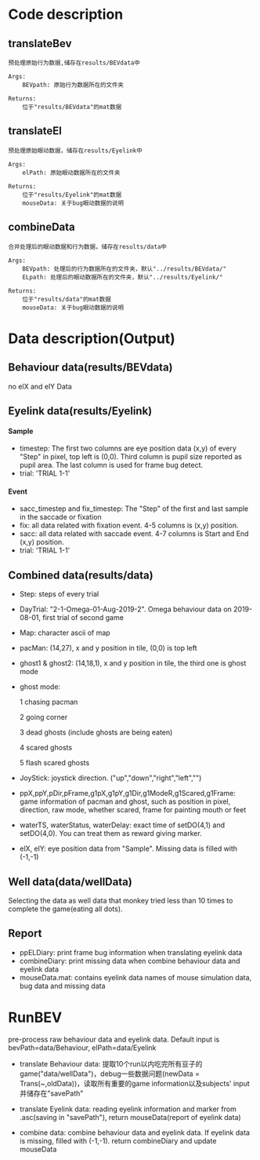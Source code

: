 # Code description
## translateBev
    预处理原始行为数据,储存在results/BEVdata中

    Args:
        BEVpath: 原始行为数据所在的文件夹

    Returns:
        位于"results/BEVdata"的mat数据

## translateEl
    预处理原始眼动数据，储存在results/Eyelink中

    Args:
        elPath: 原始眼动数据所在的文件夹

    Returns:
        位于"results/Eyelink"的mat数据
        mouseData: 关于bug眼动数据的说明

## combineData
    合并处理后的眼动数据和行为数据，储存在results/data中

    Args:
        BEVpath: 处理后的行为数据所在的文件夹，默认"../results/BEVdata/"
        ELpath: 处理后的眼动数据所在的文件夹，默认"../results/Eyelink/"

    Returns:
        位于"results/data"的mat数据
        mouseData: 关于bug眼动数据的说明

# Data description(Output)

## Behaviour data(results/BEVdata)
no elX and elY Data

## Eyelink data(results/Eyelink)
#### Sample
* timestep: The first two columns are eye position data (x,y) of every "Step" in pixel, top left is (0,0). Third column is pupil size reported as pupil area. The last column is used for frame bug detect.
* trial: 'TRIAL 1-1'
#### Event
* sacc_timestep and fix_timestep: The "Step" of the first and last sample in the saccade or fixation
* fix: all data related with fixation event. 4-5 columns is (x,y) position.
* sacc: all data related with saccade event. 4-7 columns is Start and End (x,y) position.
* trial: 'TRIAL 1-1'

## Combined data(results/data)

* Step: steps of every trial
* DayTrial: "2-1-Omega-01-Aug-2019-2". Omega behaviour data on 2019-08-01, first trial of second game
* Map: character ascii of map
* pacMan: (14,27), x and y position in tile, (0,0) is top left
* ghost1 & ghost2: (14,18,1), x and y position in tile, the third one is ghost mode
* ghost mode:

  1 chasing pacman

  2 going corner

  3 dead ghosts (include ghosts are being eaten)

  4 scared ghosts

  5 flash scared ghosts

* JoyStick: joystick direction. ("up","down","right","left","")

* ppX,ppY,pDir,pFrame,g1pX,g1pY,g1Dir,g1ModeR,g1Scared,g1Frame: game information of pacman and ghost, such as position in pixel, direction, raw mode, whether scared, frame for painting mouth or feet

* waterTS, waterStatus, waterDelay: exact time of setDO(4,1) and setDO(4,0). You can treat them as reward giving marker.

* elX, elY: eye position data from "Sample". Missing data is filled with (-1,-1)

## Well data(data/wellData)
Selecting the data as well data that monkey tried less than 10 times to complete the game(eating all dots).

## Report
* ppELDiary: print frame bug information when translating eyelink data
* combineDiary: print missing data when combine behaviour data and eyelink data
* mouseData.mat: contains eyelink data names of mouse simulation data, bug data and missing data

# RunBEV
pre-process raw behaviour data and eyelink data. Default input is bevPath=data/Behaviour, elPath=data/Eyelink

* translate Behaviour data: 提取10个run以内吃完所有豆子的game("data/wellData")，debug一些数据问题(newData = Trans(~,oldData))，读取所有重要的game information以及subjects' input并储存在"savePath"

* translate Eyelink data: reading eyelink information and marker from .asc(saving in "savePath"), return mouseData(report of eyelink data)

* combine data: combine behaviour data and eyelink data. If eyelink data is missing, filled with (-1,-1). return combineDiary and update mouseData